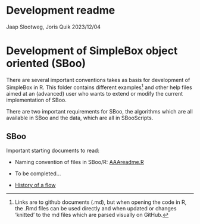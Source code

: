 Development readme
================
Jaap Slootweg, Joris Quik
2023/12/04

# Development of SimpleBox object oriented (SBoo)

There are several important conventions takes as basis for development
of SimpleBox in R. This folder contains different examples[^1] and other
help files aimed at an (advanced) user who wants to extend or modify the
current implementation of SBoo.

There are two important requirements for SBoo, the algorithms which are
all available in SBoo and the data, which are all in SBooScripts.

## SBoo

Important starting documents to read:

- Naming convention of files in SBoo/R:
  [AAAreadme.R](https://github.com/rivm-syso/SBoo/blob/main/R/AAAreadme.R "AAAreadme")

- To be completed…

- [History of a flow](vignettes/Development/Advective%20Flows.md)

[^1]: Links are to github documents (.md), but when opening the code in
    R, the .Rmd files can be used directly and when updated or changes
    ‘knitted’ to the md files which are parsed visually on GitHub.
